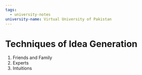 ```yaml
---
tags:
  - university-notes
university-name: Virtual University of Pakistan
---
```


# Techniques of Idea Generation
1. Friends and Family
2. Experts
3. Intuitions
